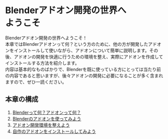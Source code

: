 <div id="ch_title_img_1"></div>

<div id="ch_title_text"></div>

# Blenderアドオン開発の世界へ<br>ようこそ

<div id="ch_body"></div>

Blenderアドオン開発の世界へようこそ！  
本章ではBlenderアドオンって何？という方のために、他の方が開発したアドオンをインストールして使いながら、アドオンについて簡単に説明します。その後、アドオンの開発を快適に行うための環境を整え、実際にアドオンを作成してインストールする方法を紹介します。  
内容は基本的なものばかりで、Blenderを既に使っている方にとっては当たり前の内容であると思いますが、後々アドオンの開発に必要になることが多く含まれますので、ぜひ一読ください。

<div id="ch_toc_title"></div>

## 本章の構成

<div id="ch_toc"></div>

1. [Blenderって何？アドオンって何？](01_What_is_Blender_What_is_Add-on.md)
2. [Blenderのアドオンを使ってみよう](02_Use_Blender_Add-on.md)
3. [アドオン開発環境を整えよう](03_Prepare_Add-on_development_environment.md)
4. [自作のアドオンをインストールしてみよう](04_Install_own_Add-on.md)
